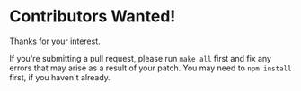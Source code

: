 Contributors Wanted!
====================

Thanks for your interest.

If you're submitting a pull request, please run `make all` first and fix any errors that may arise as a result of your patch. You may need to `npm install` first, if you haven't already.
